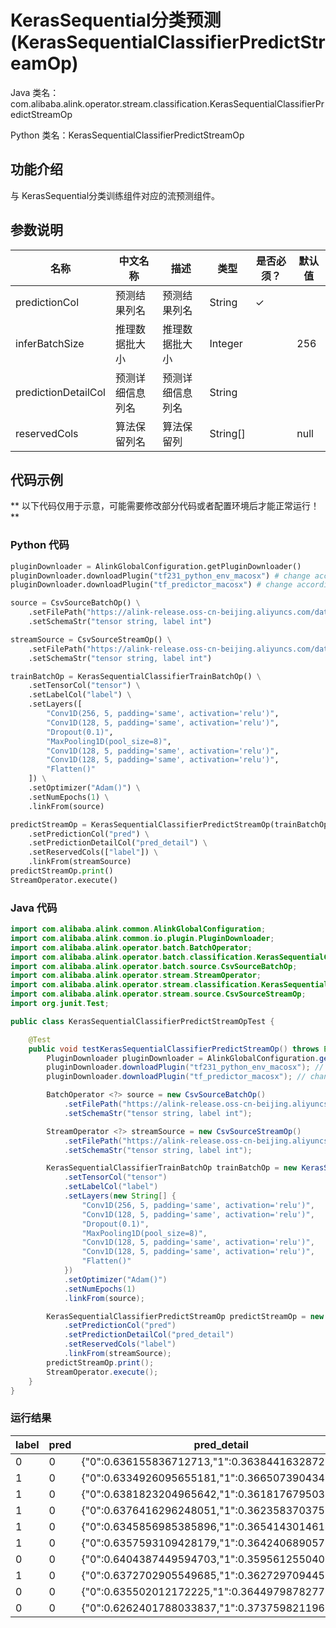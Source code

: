 # KerasSequential分类预测 (KerasSequentialClassifierPredictStreamOp)
Java 类名：com.alibaba.alink.operator.stream.classification.KerasSequentialClassifierPredictStreamOp

Python 类名：KerasSequentialClassifierPredictStreamOp


## 功能介绍

与 KerasSequential分类训练组件对应的流预测组件。


## 参数说明

| 名称 | 中文名称 | 描述 | 类型 | 是否必须？ | 默认值 |
| --- | --- | --- | --- | --- | --- |
| predictionCol | 预测结果列名 | 预测结果列名 | String | ✓ |  |
| inferBatchSize | 推理数据批大小 | 推理数据批大小 | Integer |  | 256 |
| predictionDetailCol | 预测详细信息列名 | 预测详细信息列名 | String |  |  |
| reservedCols | 算法保留列名 | 算法保留列 | String[] |  | null |


## 代码示例

** 以下代码仅用于示意，可能需要修改部分代码或者配置环境后才能正常运行！**

### Python 代码
```python
pluginDownloader = AlinkGlobalConfiguration.getPluginDownloader()
pluginDownloader.downloadPlugin("tf231_python_env_macosx") # change according to system type
pluginDownloader.downloadPlugin("tf_predictor_macosx") # change according to system type

source = CsvSourceBatchOp() \
    .setFilePath("https://alink-release.oss-cn-beijing.aliyuncs.com/data-files/random_tensor.csv") \
    .setSchemaStr("tensor string, label int")

streamSource = CsvSourceStreamOp() \
    .setFilePath("https://alink-release.oss-cn-beijing.aliyuncs.com/data-files/random_tensor.csv") \
    .setSchemaStr("tensor string, label int")

trainBatchOp = KerasSequentialClassifierTrainBatchOp() \
    .setTensorCol("tensor") \
    .setLabelCol("label") \
    .setLayers([
        "Conv1D(256, 5, padding='same', activation='relu')",
        "Conv1D(128, 5, padding='same', activation='relu')",
        "Dropout(0.1)",
        "MaxPooling1D(pool_size=8)",
        "Conv1D(128, 5, padding='same', activation='relu')",
        "Conv1D(128, 5, padding='same', activation='relu')",
        "Flatten()"
    ]) \
    .setOptimizer("Adam()") \
    .setNumEpochs(1) \
    .linkFrom(source)

predictStreamOp = KerasSequentialClassifierPredictStreamOp(trainBatchOp) \
    .setPredictionCol("pred") \
    .setPredictionDetailCol("pred_detail") \
    .setReservedCols(["label"]) \
    .linkFrom(streamSource)
predictStreamOp.print()
StreamOperator.execute()
```

### Java 代码
```java
import com.alibaba.alink.common.AlinkGlobalConfiguration;
import com.alibaba.alink.common.io.plugin.PluginDownloader;
import com.alibaba.alink.operator.batch.BatchOperator;
import com.alibaba.alink.operator.batch.classification.KerasSequentialClassifierTrainBatchOp;
import com.alibaba.alink.operator.batch.source.CsvSourceBatchOp;
import com.alibaba.alink.operator.stream.StreamOperator;
import com.alibaba.alink.operator.stream.classification.KerasSequentialClassifierPredictStreamOp;
import com.alibaba.alink.operator.stream.source.CsvSourceStreamOp;
import org.junit.Test;

public class KerasSequentialClassifierPredictStreamOpTest {

	@Test
	public void testKerasSequentialClassifierPredictStreamOp() throws Exception {
		PluginDownloader pluginDownloader = AlinkGlobalConfiguration.getPluginDownloader();
		pluginDownloader.downloadPlugin("tf231_python_env_macosx"); // change according to system type
		pluginDownloader.downloadPlugin("tf_predictor_macosx"); // change according to system type

		BatchOperator <?> source = new CsvSourceBatchOp()
			.setFilePath("https://alink-release.oss-cn-beijing.aliyuncs.com/data-files/random_tensor.csv")
			.setSchemaStr("tensor string, label int");

		StreamOperator <?> streamSource = new CsvSourceStreamOp()
			.setFilePath("https://alink-release.oss-cn-beijing.aliyuncs.com/data-files/random_tensor.csv")
			.setSchemaStr("tensor string, label int");

		KerasSequentialClassifierTrainBatchOp trainBatchOp = new KerasSequentialClassifierTrainBatchOp()
			.setTensorCol("tensor")
			.setLabelCol("label")
			.setLayers(new String[] {
				"Conv1D(256, 5, padding='same', activation='relu')",
				"Conv1D(128, 5, padding='same', activation='relu')",
				"Dropout(0.1)",
				"MaxPooling1D(pool_size=8)",
				"Conv1D(128, 5, padding='same', activation='relu')",
				"Conv1D(128, 5, padding='same', activation='relu')",
				"Flatten()"
			})
			.setOptimizer("Adam()")
			.setNumEpochs(1)
			.linkFrom(source);

		KerasSequentialClassifierPredictStreamOp predictStreamOp = new KerasSequentialClassifierPredictStreamOp(trainBatchOp)
			.setPredictionCol("pred")
			.setPredictionDetailCol("pred_detail")
			.setReservedCols("label")
			.linkFrom(streamSource);
		predictStreamOp.print();
		StreamOperator.execute();
	}
}
```

### 运行结果

label|pred|pred_detail
-----|----|-----------
0|0|{"0":0.636155836712713,"1":0.36384416328728697}
1|0|{"0":0.6334926095655181,"1":0.3665073904344819}
1|0|{"0":0.6381823204965642,"1":0.3618176795034358}
1|0|{"0":0.6376416296248051,"1":0.362358370375195}
1|0|{"0":0.6345856985385896,"1":0.36541430146141035}
1|0|{"0":0.6357593109428179,"1":0.364240689057182}
0|0|{"0":0.6404387449594703,"1":0.3595612550405296}
1|0|{"0":0.6372702905549685,"1":0.36272970944503136}
0|0|{"0":0.635502012172225,"1":0.36449798782777487}
0|0|{"0":0.6262401788033837,"1":0.37375982119661644}

